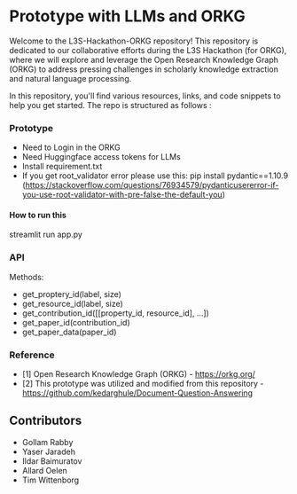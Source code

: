 # Prototype with LLMs and ORKG

Welcome to the L3S-Hackathon-ORKG repository! This repository is dedicated to our collaborative efforts during the L3S Hackathon (for ORKG), where we will explore and leverage the Open Research Knowledge Graph (ORKG) to address pressing challenges in scholarly knowledge extraction and natural language processing.

In this repository, you'll find various resources, links, and code snippets to help you get started. The repo is structured as follows : 

### Prototype 

 - Need to Login in the ORKG
 - Need Huggingface access tokens for LLMs
 - Install requirement.txt
 - If you get root_validator error please use this: pip install pydantic==1.10.9 (https://stackoverflow.com/questions/76934579/pydanticusererror-if-you-use-root-validator-with-pre-false-the-default-you)

#### How to run this 

streamlit run app.py


### API 

Methods:
- get_proptery_id(label, size)
- get_resource_id(label, size)
- get_contribution_id([[property_id, resource_id], ...])
- get_paper_id(contribution_id)
- get_paper_data(paper_id)

### Reference

- [1] Open Research Knowledge Graph (ORKG) - https://orkg.org/ 
- [2] This prototype was utilized and modified from this repository  - https://github.com/kedarghule/Document-Question-Answering 

## Contributors
 - Gollam Rabby
 - Yaser Jaradeh
 - Ildar Baimuratov
 - Allard Oelen
 - Tim Wittenborg
